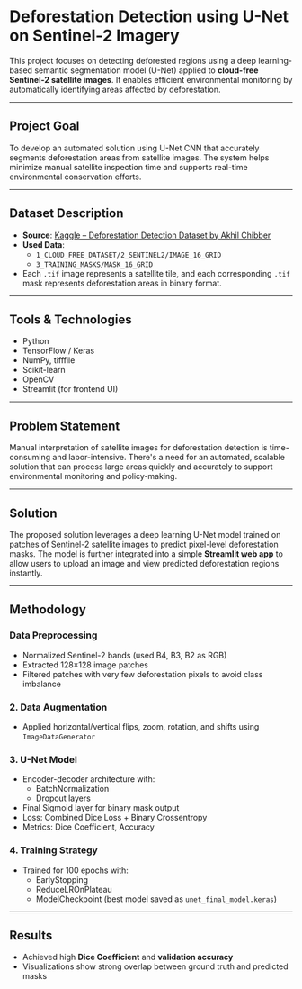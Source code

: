 #  Deforestation Detection using U-Net on Sentinel-2 Imagery

This project focuses on detecting deforested regions using a deep learning-based semantic segmentation model (U-Net) applied to **cloud-free Sentinel-2 satellite images**. It enables efficient environmental monitoring by automatically identifying areas affected by deforestation.

---

##  Project Goal

To develop an automated solution using U-Net CNN that accurately segments deforestation areas from satellite images. The system helps minimize manual satellite inspection time and supports real-time environmental conservation efforts.

---

##  Dataset Description

- **Source**: [Kaggle – Deforestation Detection Dataset by Akhil Chibber](https://www.kaggle.com/datasets/akhilchibber/deforestation-detection-dataset)
- **Used Data**:
  - `1_CLOUD_FREE_DATASET/2_SENTINEL2/IMAGE_16_GRID`
  - `3_TRAINING_MASKS/MASK_16_GRID`
- Each `.tif` image represents a satellite tile, and each corresponding `.tif` mask represents deforestation areas in binary format.

---

##  Tools & Technologies

- Python
- TensorFlow / Keras
- NumPy, tifffile
- Scikit-learn
- OpenCV
- Streamlit (for frontend UI)

---

##  Problem Statement

Manual interpretation of satellite images for deforestation detection is time-consuming and labor-intensive. There's a need for an automated, scalable solution that can process large areas quickly and accurately to support environmental monitoring and policy-making.

---

##  Solution

The proposed solution leverages a deep learning U-Net model trained on patches of Sentinel-2 satellite images to predict pixel-level deforestation masks. The model is further integrated into a simple **Streamlit web app** to allow users to upload an image and view predicted deforestation regions instantly.

---

##  Methodology

###  Data Preprocessing
- Normalized Sentinel-2 bands (used B4, B3, B2 as RGB)
- Extracted 128×128 image patches
- Filtered patches with very few deforestation pixels to avoid class imbalance

### 2. Data Augmentation
- Applied horizontal/vertical flips, zoom, rotation, and shifts using `ImageDataGenerator`

### 3. U-Net Model
- Encoder-decoder architecture with:
  - BatchNormalization
  - Dropout layers
- Final Sigmoid layer for binary mask output
- Loss: Combined Dice Loss + Binary Crossentropy
- Metrics: Dice Coefficient, Accuracy

### 4. Training Strategy
- Trained for 100 epochs with:
  - EarlyStopping
  - ReduceLROnPlateau
  - ModelCheckpoint (best model saved as `unet_final_model.keras`)

---

##  Results

- Achieved high **Dice Coefficient** and **validation accuracy**
- Visualizations show strong overlap between ground truth and predicted masks


